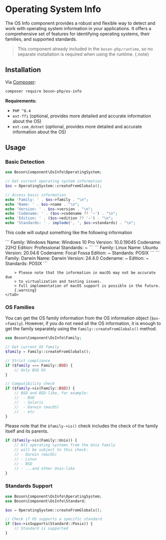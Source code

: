 # Operating System Info

The OS Info component provides a robust and flexible way to detect and work with
operating system information in your applications. It offers a comprehensive 
set of features for identifying operating systems, their families, and 
supported standards.

> This component already included in the `boson-php/runtime`,
> so no separate installation is required when using the runtime.
{.note}


## Installation

Via [Composer](https://getcomposer.org/doc/01-basic-usage.md#installing-dependencies):

```bash
composer require boson-php/os-info
```

**Requirements:**

* `PHP ^8.4`
* `ext-ffi` (optional, provides more detailed and accurate information about the OS)
* `ext-com_dotnet` (optional, provides more detailed and accurate information about the OS)


## Usage

### Basic Detection


```php
use Boson\Component\OsInfo\OperatingSystem;

// Get current operating system information
$os = OperatingSystem::createFromGlobals();

// Access basic information
echo 'Family: ' . $os->family . "\n";
echo 'Name: ' . $os->name . "\n";
echo 'Version: ' . $os->version . "\n";
echo 'Codename: ' . ($os->codename ?? '~') . "\n";
echo 'Edition: ' . ($os->edition ?? '~') . "\n";
echo 'Standards: ' . implode(', ', $os->standards) . "\n";
```

This code will output something like the following information

<tabs>
    <tab title="Windows">
        ```
        Family: Windows
        Name: Windows 10 Pro
        Version: 10.0.19045
        Codename: 22H2
        Edition: Professional
        Standards: ~ 
        ```
    </tab>
    <tab title="Linux">
        ```
        Family: Linux
        Name: Ubuntu
        Version: 20.04.6
        Codename: Focal Fossa
        Edition: ~
        Standards: POSIX
        ```
    </tab>
    <tab title="macOS">
        ```
        Family: Darwin
        Name: Darwin
        Version: 24.4.0
        Codename: ~
        Edition: ~
        Standards: POSIX
        ```

        > Please note that the information in macOS may not be accurate due 
        > to virtualization and testing issues.
        > Full implementation of macOS support is possible in the future.
        {.warning}
    </tab>
</tabs>

### OS Families

You can get the OS family information from the OS information 
object (`$os->family`). However, if you do not need all the OS information, 
it is enough to get the family separately using the `Family::createFromGlobals()`
method.

```php
use Boson\Component\OsInfo\Family;

// Get current OS family
$family = Family::createFromGlobals();

// Strict compliance
if ($family === Family::BSD) {
    // Only BSD OS
}

// Compatibility check
if ($family->is(Family::BSD)) {
    // BSD and BSD-like, for example:
    //  - BSD
    //  - Solaris
    //  - Darwin (macOS)
    //  - etc
}
```

Please note that the `$family->is()` check includes the check of the family 
itself and its parents.

```php
if ($family->is(Family::Unix)) {
    // All operating systems from the Unix family 
    // will be subject to this check:
    // - Darwin (macOS)
    // - Linux
    // - BSD
    // - ...and other Unix-like
}
```

### Standards Support

```php
use Boson\Component\OsInfo\OperatingSystem;
use Boson\Component\OsInfo\Standard;

$os = OperatingSystem::createFromGlobals();

// Check if OS supports a specific standard
if ($os->isSupports(Standard::Posix)) {
    // Standard is supported
}
```
